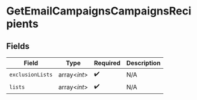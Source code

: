 # GetEmailCampaignsCampaignsRecipients


## Fields

| Field              | Type               | Required           | Description        |
| ------------------ | ------------------ | ------------------ | ------------------ |
| `exclusionLists`   | array<*int*>       | :heavy_check_mark: | N/A                |
| `lists`            | array<*int*>       | :heavy_check_mark: | N/A                |